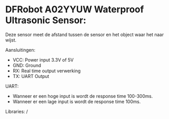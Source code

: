 # DFRobot A02YYUW Waterproof Ultrasonic Sensor:
Deze sensor meet de afstand tussen de sensor en het object waar het naar wijst.

Aansluitingen:
  - VCC: Power input 3.3V of 5V
  - GND: Ground
  - RX: Real time output verwerking
  - TX: UART Output
  
  UART:
  - Wanneer er een hoge input is wordt de response time 100-300ms.
  - Wanneer er een lage input is wordt de response time 100ms.
    
Libraries:
  /
